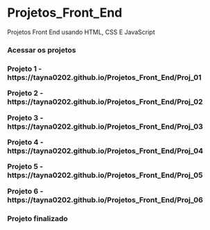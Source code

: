 # Projetos_Front_End
Projetos Front End usando HTML, CSS E JavaScript

<h3> Acessar os projetos <h3>

<p> Projeto 1 -  https://tayna0202.github.io/Projetos_Front_End/Proj_01
<p> Projeto 2 -  https://tayna0202.github.io/Projetos_Front_End/Proj_02
<p> Projeto 3 -  https://tayna0202.github.io/Projetos_Front_End/Proj_03
<p> Projeto 4 -  https://tayna0202.github.io/Projetos_Front_End/Proj_04
<p> Projeto 5 -  https://tayna0202.github.io/Projetos_Front_End/Proj_05
<p> Projeto 6 -  https://tayna0202.github.io/Projetos_Front_End/Proj_06

<h3>Projeto finalizado<h3>
